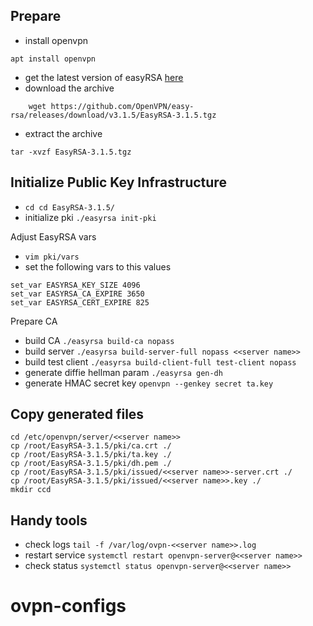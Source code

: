 ## Prepare

* install openvpn
```
apt install openvpn
```

* get the latest version of easyRSA [here](https://github.com/OpenVPN/easy-rsa/releases)
* download the archive
```
    wget https://github.com/OpenVPN/easy-rsa/releases/download/v3.1.5/EasyRSA-3.1.5.tgz
```
* extract the archive 
```
tar -xvzf EasyRSA-3.1.5.tgz
```

## Initialize Public Key Infrastructure

* `cd cd EasyRSA-3.1.5/`
* initialize pki `./easyrsa init-pki` 

Adjust EasyRSA vars

* `vim pki/vars`
* set the following vars to this values
```
set_var EASYRSA_KEY_SIZE 4096
set_var EASYRSA_CA_EXPIRE 3650
set_var EASYRSA_CERT_EXPIRE 825
```

Prepare CA
* build CA `./easyrsa build-ca nopass` 
* build server `./easyrsa build-server-full nopass <<server name>>`
* build test client `./easyrsa build-client-full test-client nopass`
* generate diffie hellman param `./easyrsa gen-dh`
* generate HMAC secret key `openvpn --genkey secret ta.key`


## Copy generated files

```
cd /etc/openvpn/server/<<server name>>
cp /root/EasyRSA-3.1.5/pki/ca.crt ./
cp /root/EasyRSA-3.1.5/pki/ta.key ./
cp /root/EasyRSA-3.1.5/pki/dh.pem ./
cp /root/EasyRSA-3.1.5/pki/issued/<<server name>>-server.crt ./
cp /root/EasyRSA-3.1.5/pki/issued/<<server name>>.key ./
mkdir ccd
```


## Handy tools

* check logs `tail -f /var/log/ovpn-<<server name>>.log`
* restart service `systemctl restart openvpn-server@<<server name>>`
* check status `systemctl status openvpn-server@<<server name>>`
# ovpn-configs
